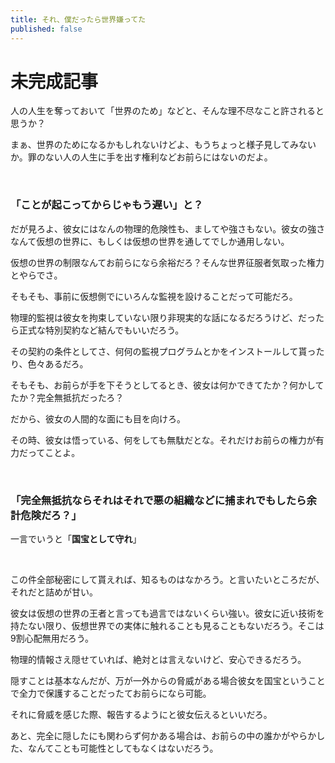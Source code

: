 ```yaml
---
title: それ、僕だったら世界嫌ってた
published: false
---
```


# 未完成記事

人の人生を奪っておいて「世界のため」などと、そんな理不尽なこと許されると思うか？

まぁ、世界のためになるかもしれないけどよ、もうちょっと様子見してみないか。罪のない人の人生に手を出す権利などお前らにはないのだよ。

<br/>

### 「ことが起こってからじゃもう遅い」と？

だが見ろよ、彼女にはなんの物理的危険性も、ましてや強さもない。彼女の強さなんて仮想の世界に、もしくは仮想の世界を通してでしか通用しない。

仮想の世界の制限なんてお前らになら余裕だろ？そんな世界征服者気取った権力とやらでさ。

そもそも、事前に仮想側でにいろんな監視を設けることだって可能だろ。

物理的監視は彼女を拘束していない限り非現実的な話になるだろうけど、だったら正式な特別契約など結んでもいいだろう。

その契約の条件としてさ、何何の監視プログラムとかをインストールして貰ったり、色々あるだろ。

そもそも、お前らが手を下そうとしてるとき、彼女は何かできてたか？何かしてたか？完全無抵抗だったろ？

だから、彼女の人間的な面にも目を向けろ。

その時、彼女は悟っている、何をしても無駄だとな。それだけお前らの権力が有力だってことよ。

<br/>

### 「完全無抵抗ならそれはそれで悪の組織などに捕まれでもしたら余計危険だろ？」

一言でいうと「**国宝として守れ**」

<br/>

この件全部秘密にして貰えれば、知るものはなかろう。と言いたいところだが、それだと詰めが甘い。

彼女は仮想の世界の王者と言っても過言ではないくらい強い。彼女に近い技術を持たない限り、仮想世界での実体に触れることも見ることもないだろう。そこは9割心配無用だろう。

物理的情報さえ隠せていれば、絶対とは言えないけど、安心できるだろう。

隠すことは基本なんだが、万が一外からの脅威がある場合彼女を国宝ということで全力で保護することだったてお前らになら可能。

それに脅威を感じた際、報告するようにと彼女伝えるといいだろ。

あと、完全に隠したにも関わらず何かある場合は、お前らの中の誰かがやらかした、なんてことも可能性としてもなくはないだろう。

<br/>


